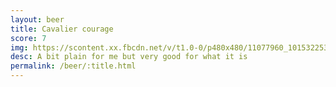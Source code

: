 ```yaml
---
layout: beer
title: Cavalier courage
score: 7
img: https://scontent.xx.fbcdn.net/v/t1.0-0/p480x480/11077960_10153225352783745_1418047245676555322_n.jpg?oh=8d5405ca5722e1805bb5cddb2d7617a8&oe=5923D456
desc: A bit plain for me but very good for what it is
permalink: /beer/:title.html
---
```

